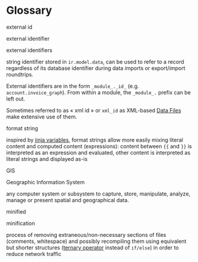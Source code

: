 # Glossary

external id

external identifier

external identifiers

    

string identifier stored in `ir.model.data`, can be used to refer to a record
regardless of its database identifier during data imports or export/import
roundtrips.

External identifiers are in the form `_module_._id_` (e.g.
`account.invoice_graph`). From within a module, the `_module_.` prefix can be
left out.

Sometimes referred to as « xml id » or `xml_id` as XML-based [Data
Files](reference/backend/data.html#reference-data) make extensive use of them.

format string

    

inspired by [jinja
variables](http://jinja.pocoo.org/docs/dev/templates/#variables), format
strings allow more easily mixing literal content and computed content
(expressions): content between `{{` and `}}` is interpreted as an expression
and evaluated, other content is interpreted as literal strings and displayed
as-is

GIS

Geographic Information System

    

any computer system or subsystem to capture, store, manipulate, analyze,
manage or present spatial and geographical data.

minified

minification

    

process of removing extraneous/non-necessary sections of files (comments,
whitespace) and possibly recompiling them using equivalent but shorter
structures ([ternary operator](http://en.wikipedia.org/wiki/%3F:) instead of
`if/else`) in order to reduce network traffic

